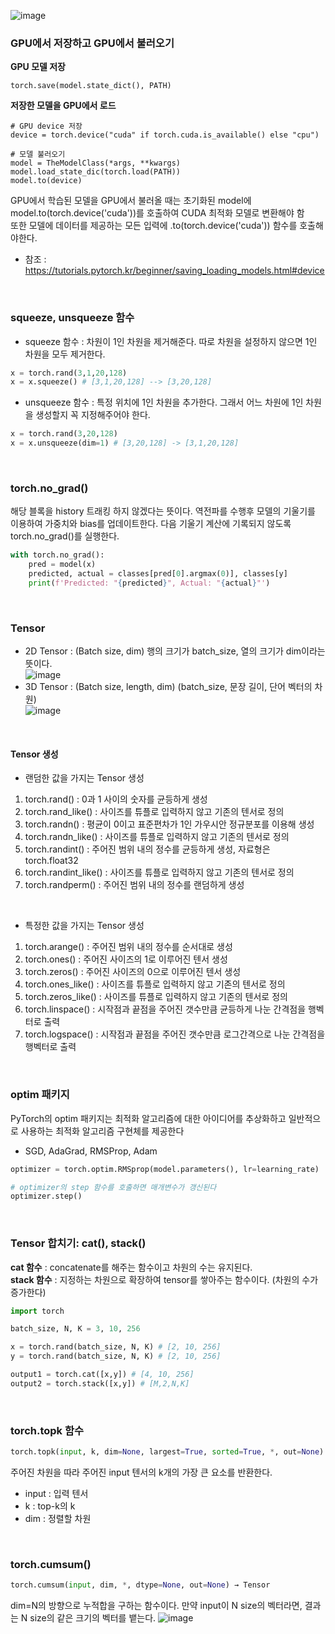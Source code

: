 ![image](https://user-images.githubusercontent.com/39071676/143232700-9a223812-4f38-4433-a33d-ee5fac9d82e8.png)

### GPU에서 저장하고 GPU에서 불러오기
**GPU 모델 저장**
```shell
torch.save(model.state_dict(), PATH)
```

**저장한 모델을 GPU에서 로드**
```shell
# GPU device 저장
device = torch.device("cuda" if torch.cuda.is_available() else "cpu")

# 모델 불러오기
model = TheModelClass(*args, **kwargs)
model.load_state_dic(torch.load(PATH))
model.to(device)
```
GPU에서 학습된 모델을 GPU에서 불러올 때는 초기화된 model에 model.to(torch.device('cuda'))를 호출하여 CUDA 최적화 모델로 변환해야 함 <br>
또한 모델에 데이터를 제공하는 모든 입력에 .to(torch.device('cuda')) 함수를 호출해야한다. <br>
* 참조 : https://tutorials.pytorch.kr/beginner/saving_loading_models.html#device
<br>

### squeeze, unsqueeze 함수
* squeeze 함수 : 차원이 1인 차원을 제거해준다. 따로 차원을 설정하지 않으면 1인 차원을 모두 제거한다. 
```python
x = torch.rand(3,1,20,128)
x = x.squeeze() # [3,1,20,128] --> [3,20,128]
```

* unsqueeze 함수 : 특정 위치에 1인 차원을 추가한다. 그래서 어느 차원에 1인 차원을 생성할지 꼭 지정해주어야 한다.
```python
x = torch.rand(3,20,128)
x = x.unsqueeze(dim=1) # [3,20,128] -> [3,1,20,128]
```
<br>

### torch.no_grad()
해당 블록을 history 트래킹 하지 않겠다는 뜻이다. 
역전파를 수행후 모델의 기울기를 이용하여 가중치와 bias를 업데이트한다. 다음 기울기 계산에 기록되지 않도록 torch.no_grad()를 실행한다.
```python
with torch.no_grad():
    pred = model(x)
    predicted, actual = classes[pred[0].argmax(0)], classes[y]
    print(f'Predicted: "{predicted}", Actual: "{actual}"')
```
<br>

### Tensor
* 2D Tensor : (Batch size, dim) 행의 크기가 batch_size, 열의 크기가 dim이라는 뜻이다. <br>
![image](https://user-images.githubusercontent.com/39071676/141058380-ced90306-39f1-4e4c-9d33-86267a23fefe.png)
* 3D Tensor : (Batch size, length, dim) (batch_size, 문장 길이, 단어 벡터의 차원) <br>
![image](https://user-images.githubusercontent.com/39071676/141058364-9c155e33-33db-4f91-a5fe-abf545fbb2d0.png)
<br>

#### Tensor 생성
* 랜덤한 값을 가지는 Tensor 생성
1. torch.rand() : 0과 1 사이의 숫자를 균등하게 생성
2. torch.rand_like() : 사이즈를 튜플로 입력하지 않고 기존의 텐서로 정의
3. torch.randn() : 평균이 0이고 표준편차가 1인 가우시안 정규분포를 이용해 생성
4. torch.randn_like() :  사이즈를 튜플로 입력하지 않고 기존의 텐서로 정의
5. torch.randint() : 주어진 범위 내의 정수를 균등하게 생성, 자료형은 torch.float32
6. torch.randint_like() : 사이즈를 튜플로 입력하지 않고 기존의 텐서로 정의
7. torch.randperm() : 주어진 범위 내의 정수를 랜덤하게 생성
<br>

* 특정한 값을 가지는 Tensor 생성
1. torch.arange() : 주어진 범위 내의 정수를 순서대로 생성
2. torch.ones() : 주어진 사이즈의 1로 이루어진 텐서 생성
3. torch.zeros() : 주어진 사이즈의 0으로 이루어진 텐서 생성
4. torch.ones_like() : 사이즈를 튜플로 입력하지 않고 기존의 텐서로 정의
5. torch.zeros_like() : 사이즈를 튜플로 입력하지 않고 기존의 텐서로 정의
6. torch.linspace() : 시작점과 끝점을 주어진 갯수만큼 균등하게 나눈 간격점을 행벡터로 출력
7. torch.logspace() : 시작점과 끝점을 주어진 갯수만큼 로그간격으로 나눈 간격점을 행벡터로 출력
<br>

### optim 패키지
PyTorch의 optim 패키지는 최적화 알고리즘에 대한 아이디어를 추상화하고 일반적으로 사용하는 최적화 알고리즘 구현체를 제공한다
* SGD, AdaGrad, RMSProp, Adam 
```python
optimizer = torch.optim.RMSprop(model.parameters(), lr=learning_rate)

# optimizer의 step 함수를 호출하면 매개변수가 갱신된다
optimizer.step()
```
<br>

### Tensor 합치기: cat(), stack()
**cat 함수** : concatenate를 해주는 함수이고 차원의 수는 유지된다.  <br>
**stack 함수** : 지정하는 차원으로 확장하여 tensor를 쌓아주는 함수이다. (차원의 수가 증가한다) <br>
```python
import torch

batch_size, N, K = 3, 10, 256

x = torch.rand(batch_size, N, K) # [2, 10, 256]
y = torch.rand(batch_size, N, K) # [2, 10, 256]

output1 = torch.cat([x,y]) # [4, 10, 256]
output2 = torch.stack([x,y]) # [M,2,N,K]
```
<br>

### torch.topk 함수
```python
torch.topk(input, k, dim=None, largest=True, sorted=True, *, out=None) -> (Tensor, LongTensor)
```
주어진 차원을 따라 주어진 input 텐서의 k개의 가장 큰 요소를 반환한다. 
* input : 입력 텐서
* k : top-k의 k
* dim : 정렬할 차원
<br>

### torch.cumsum()
```python
torch.cumsum(input, dim, *, dtype=None, out=None) → Tensor
```
dim=N의 방향으로 누적합을 구하는 함수이다. 만약 input이 N size의 벡터라면, 결과는 N size의 같은 크기의 벡터를 뱉는다.
![image](https://user-images.githubusercontent.com/39071676/143230205-59b15f28-60b4-46f7-90bf-d7107bf04966.png)
<br>
